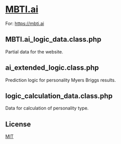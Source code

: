 # [MBTI.ai](https://mbti.ai)

For: https://mbti.ai

## MBTI.ai_logic_data.class.php

Partial data for the website.

## ai_extended_logic.class.php
Prediction logic for personality Myers Briggs results.

## logic_calculation_data.class.php
Data for calculation of personality type.

## License
[MIT](https://choosealicense.com/licenses/mit/)